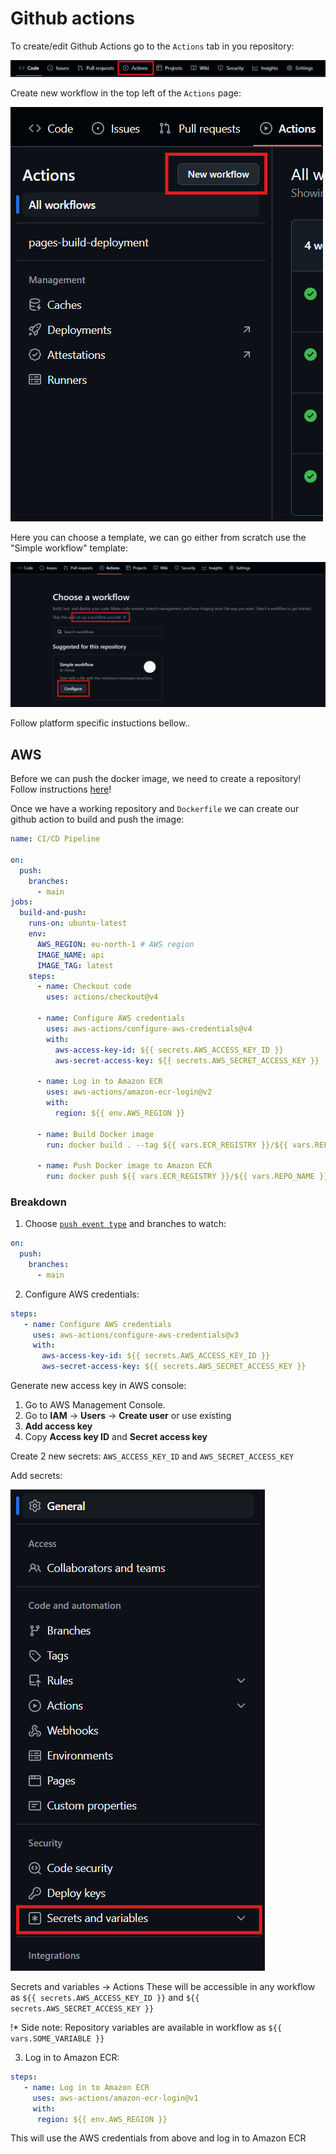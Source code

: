 # Github actions

To create/edit Github Actions go to the `Actions` tab in you repository:

![image](images/go-to-github-actions.png)

Create new workflow in the top left of the `Actions` page:

![image](images/new-github-action.png)

Here you can choose a template, we can go either from scratch use the "Simple workflow" template:

![image](images/new-github-action-choose-template.png)

Follow platform specific instuctions bellow..

## AWS

Before we can push the docker image, we need to create a repository! Follow instructions [here](/AWS-create-ECR.md)!

Once we have a working repository and `Dockerfile` we can create our github action to build and push the image:

```yaml
name: CI/CD Pipeline

on:
  push:
    branches:
      - main
jobs:
  build-and-push:
    runs-on: ubuntu-latest
    env:
      AWS_REGION: eu-north-1 # AWS region
      IMAGE_NAME: api
      IMAGE_TAG: latest
    steps:
      - name: Checkout code
        uses: actions/checkout@v4

      - name: Configure AWS credentials
        uses: aws-actions/configure-aws-credentials@v4
        with:
          aws-access-key-id: ${{ secrets.AWS_ACCESS_KEY_ID }}
          aws-secret-access-key: ${{ secrets.AWS_SECRET_ACCESS_KEY }}

      - name: Log in to Amazon ECR
        uses: aws-actions/amazon-ecr-login@v2
        with:
          region: ${{ env.AWS_REGION }}

      - name: Build Docker image
        run: docker build . --tag ${{ vars.ECR_REGISTRY }}/${{ vars.REPO_NAME }}/${{ env.IMAGE_NAME }}:${{ env.IMAGE_TAG }}

      - name: Push Docker image to Amazon ECR
        run: docker push ${{ vars.ECR_REGISTRY }}/${{ vars.REPO_NAME }}/${{ env.IMAGE_NAME }}:${{ env.IMAGE_TAG }}
```
### Breakdown
1. Choose [`push event type`](https://docs.github.com/en/actions/writing-workflows/choosing-when-your-workflow-runs/events-that-trigger-workflows#push) and branches to watch:
```yaml
on:
  push:
    branches:
      - main
```
2. Configure AWS credentials:
```yaml
steps:
   - name: Configure AWS credentials
     uses: aws-actions/configure-aws-credentials@v3
     with:
       aws-access-key-id: ${{ secrets.AWS_ACCESS_KEY_ID }}
       aws-secret-access-key: ${{ secrets.AWS_SECRET_ACCESS_KEY }}
```
Generate new access key in AWS console:
1. Go to AWS Management Console.
2. Go to **IAM** -> **Users** -> **Create user** or use existing
3. **Add access key**
4. Copy **Access key ID** and **Secret access key**

Create 2 new secrets: `AWS_ACCESS_KEY_ID` and   `AWS_SECRET_ACCESS_KEY`

Add secrets:

![image](images/add-repository-secrets.png)

Secrets and variables -> Actions
These will be accessible in any workflow as `${{ secrets.AWS_ACCESS_KEY_ID }}` and `${{ secrets.AWS_SECRET_ACCESS_KEY }}`

!* Side note: Repository variables are available in workflow as `${{ vars.SOME_VARIABLE }}`

3. Log in to Amazon ECR:
```yaml
steps:
   - name: Log in to Amazon ECR
     uses: aws-actions/amazon-ecr-login@v1
     with:
      region: ${{ env.AWS_REGION }}
```
This will use the AWS credentials from above and log in to Amazon ECR